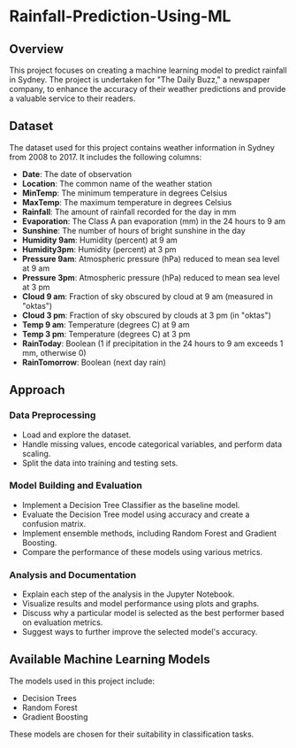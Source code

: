# Rainfall-Prediction-Using-ML

## Overview

This project focuses on creating a machine learning model to predict rainfall in Sydney. The project is undertaken for "The Daily Buzz," a newspaper company, to enhance the accuracy of their weather predictions and provide a valuable service to their readers.

## Dataset

The dataset used for this project contains weather information in Sydney from 2008 to 2017. It includes the following columns:

- **Date**: The date of observation
- **Location**: The common name of the weather station
- **MinTemp**: The minimum temperature in degrees Celsius
- **MaxTemp**: The maximum temperature in degrees Celsius
- **Rainfall**: The amount of rainfall recorded for the day in mm
- **Evaporation**: The Class A pan evaporation (mm) in the 24 hours to 9 am
- **Sunshine**: The number of hours of bright sunshine in the day
- **Humidity 9am**: Humidity (percent) at 9 am
- **Humidity3pm**: Humidity (percent) at 3 pm
- **Pressure 9am**: Atmospheric pressure (hPa) reduced to mean sea level at 9 am
- **Pressure 3pm**: Atmospheric pressure (hPa) reduced to mean sea level at 3 pm
- **Cloud 9 am**: Fraction of sky obscured by cloud at 9 am (measured in "oktas")
- **Cloud 3 pm**: Fraction of sky obscured by clouds at 3 pm (in "oktas")
- **Temp 9 am**: Temperature (degrees C) at 9 am
- **Temp 3 pm**: Temperature (degrees C) at 3 pm
- **RainToday**: Boolean (1 if precipitation in the 24 hours to 9 am exceeds 1 mm, otherwise 0)
- **RainTomorrow**: Boolean (next day rain)

## Approach

### Data Preprocessing

- Load and explore the dataset.
- Handle missing values, encode categorical variables, and perform data scaling.
- Split the data into training and testing sets.

### Model Building and Evaluation

- Implement a Decision Tree Classifier as the baseline model.
- Evaluate the Decision Tree model using accuracy and create a confusion matrix.
- Implement ensemble methods, including Random Forest and Gradient Boosting.
- Compare the performance of these models using various metrics.

### Analysis and Documentation

- Explain each step of the analysis in the Jupyter Notebook.
- Visualize results and model performance using plots and graphs.
- Discuss why a particular model is selected as the best performer based on evaluation metrics.
- Suggest ways to further improve the selected model's accuracy.

## Available Machine Learning Models

The models used in this project include:

- Decision Trees
- Random Forest
- Gradient Boosting

These models are chosen for their suitability in classification tasks.
